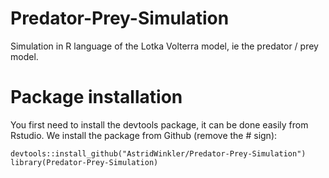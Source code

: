 # Predator-Prey-Simulation
Simulation in R language of the Lotka Volterra model, ie the predator / prey model. 

# Package installation

You first need to install the devtools package, it can be done easily from Rstudio. We install the package from Github (remove the # sign):

```{r}
devtools::install_github("AstridWinkler/Predator-Prey-Simulation")  
library(Predator-Prey-Simulation)
````
